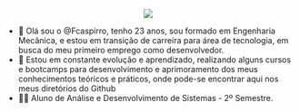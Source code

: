 <p align="center"> 
<img src="https://www.dlapiper.com/~/media/images/news/2018/programming_code_technology_computerwebsite_banner_432008923.jpg?h=257&la=pt&w=759&hash=AB0AE756920901CB19B2DF07A129942B4B6DC3B4">
</p>

- 👋 Olá sou o @Fcaspirro, tenho 23 anos, sou formado em Engenharia Mecânica, e estou em transição de carreira para área de tecnologia, em busca do meu primeiro emprego como desenvolvedor.
- 🌱 Estou em constante evolução e aprendizado, realizando alguns cursos e bootcamps para desenvolvimento e aprimoramento dos meus conhecimentos teóricos e práticos, onde pode-se encontrar aqui nos meus diretórios do Github
- 👨‍🎓 Aluno de Análise e Desenvolvimento de Sistemas - 2º Semestre.



<!---
Fcaspirro/Fcaspirro is a ✨ special ✨ repository because its `README.md` (this file) appears on your GitHub profile.
You can click the Preview link to take a look at your changes.
--->
